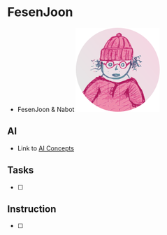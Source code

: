 # FesenJoon
- FesenJoon & Nabot
![](./Android/app/src/main/res/drawable/ic_launcher_round.png)

## AI
- Link to [AI Concepts](/AI.md)

## Tasks
- [ ] 

## Instruction
- [ ]

